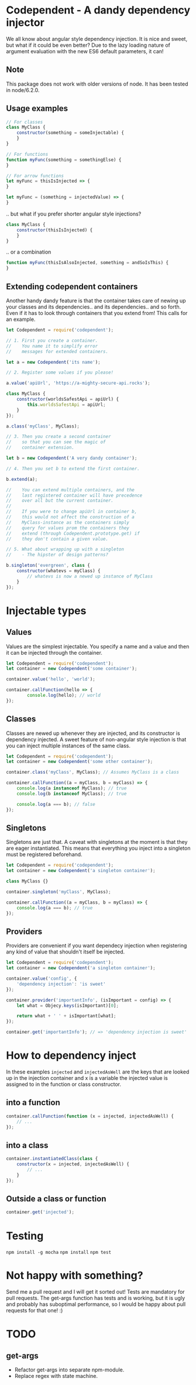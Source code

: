 Codependent - A dandy dependency injector
=========================================

We all know about angular style dependency injection. It is nice and sweet,
but what if it could be even better? Due to the lazy loading nature of argument
evaluation with the new ES6 default parameters, it can!

Note
----
This package does not work with older versions of node. It has been tested
in node/6.2.0.

Usage examples
--------------

```javascript
// For classes
class MyClass {
    constructor(something = someInjectable) {
    }
}

// For functions
function myFunc(something = somethingElse) {
}

// For arrow functions
let myFunc = thisIsInjected => {
}

let myFunc = (something = injectedValue) => {
}
```

.. but what if you prefer shorter angular style injections?

```javascript
class MyClass {
    constructor(thisIsInjected) {
    }
}
```

.. or a combination

```javascript
function myFunc(thisIsAlsoInjected, something = andSoIsThis) {
}

```
Extending codependent containers
--------------------------------

Another handy dandy feature is that the container takes care of
newing up your classes and its dependencies.. and its
dependencies.. and so forth. Even if it has to look through
containers that you extend from! This calls for an example.

```javascript
let Codependent = require('codependent');

// 1. First you create a container.
//    You name it to simplify error
//    messages for extended containers.

let a = new Codependent('its name');

// 2. Register some values if you please!

a.value('apiUrl', 'https://a-mighty-secure-api.rocks');

class MyClass {
    constructor(worldsSafestApi = apiUrl) {
        this.worldsSafestApi = apiUrl;
    }
});

a.class('myClass', MyClass);

// 3. Then you create a second container
//    so that you can see the magic of
//    container extension.

let b = new Codependent('A very dandy container');

// 4. Then you set b to extend the first container.

b.extend(a);

//    You can extend multiple containers, and the
//    last registered container will have precedence
//    over all but the current container.
//
//    If you were to change apiUrl in container b,
//    this would not affect the construction of a
//    MyClass-instance as the containers simply
//    query for values prom the containers they
//    extend (through Codependent.prototype.get) if
//    they don't contain a given value.

// 5. What about wrapping up with a singleton
//    - The hipster of design patterns?

b.singleton('evergreen', class {
    constructor(whatevs = myClass) {
        // whatevs is now a newed up instance of MyClass
    }
});
```

Injectable types
================

Values
------

Values are the simplest injectable. You specify a name and a value and
then it can be injected through the container.

```javascript
let Codependent = require('codependent');
let container = new Codependent('some container');

container.value('hello', 'world');

container.callFunction(hello => {
        console.log(hello); // world
});
```

Classes
-------

Classes are newed up whenever they are injected, and its constructor
is dependency injected. A sweet feature of non-angular style injection
is that you can inject multiple instances of the same class.

```javascript
let Codependent = require('codependent');
let container = new Codependent('some other container');

container.class('myClass', MyClass); // Assumes MyClass is a class

container.callFunction((a = myClass, b = myClass) => {
    console.log(a instanceof MyClass); // true
    console.log(b instanceof MyClass); // true

    console.log(a === b); // false
});
```

Singletons
----------
Singletons are just that. A caveat with singletons at the moment is
that they are eager instantiated. This means that everything you
inject into a singleton must be registered beforehand.

```javascript
let Codependent = require('codependent');
let container = new Codependent('a singleton container');

class MyClass {}

container.singleton('myClass', MyClass);

container.callFunction((a = myClass, b = myClass) => {
    console.log(a === b); // true
});

```

Providers
---------
Providers are convenient if you want dependecy injection
when registering any kind of value that shouldn't itself
be injected.

```javascript
let Codependent = require('codependent');
let container = new Codependent('a singleton container');

container.value('config', {
    'dependency injection': 'is sweet'
});

container.provider('importantInfo', (isImportant = config) => {
    let what = Objecy.keys(isImportant)[0];

    return what + ' ' + isImportant[what];
});

container.get('importantInfo'); // => 'dependency injection is sweet'

```

How to dependency inject
========================

In these examples `injected` and `injectedAsWell` are the keys
that are looked up in the injection container and x is a
variable the injected value is assigned to in the function
or class constructor.

into a function
---------------

```javascript
container.callFunction(function (x = injected, injectedAsWell) {
    // ...
});
```

into a class
------------

```javascript
container.instantiatedClass(class {
    constructor(x = injected, injectedAsWell) {
        // ...
    }
});
```

Outside a class or function
---------------------------

```javascript
container.get('injected');
```

Testing
=======

`npm install -g mocha`
`npm install`
`npm test`

Not happy with something?
=========================

Send me a pull request and I will get it sorted out! Tests are mandatory for pull requests.
The get-args function has tests and is working, but it is ugly and probably has suboptimal
performance, so I would be happy about pull requests for that one! :)

TODO
====

get-args
--------

* Refactor get-args into separate npm-module.
* Replace regex with state machine.

